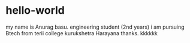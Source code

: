 # hello-world
my name  is Anurag basu.
engineering student (2nd years)
i am pursuing Btech from terii college kurukshetra Harayana
thanks.
kkkkkk